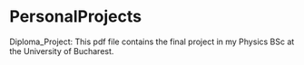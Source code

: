 # PersonalProjects

Diploma_Project: This pdf file contains the final project in my Physics BSc at the University of Bucharest.
